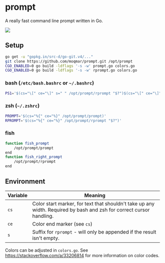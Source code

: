 # prompt

A really fast command line prompt written in Go.

![](https://raw.githubusercontent.com/moqmar/prompt/master/colors.go)

## Setup
```bash
go get -u "gopkg.in/src-d/go-git.v4/..."
git clone https://github.com/moqmar/prompt.git /opt/prompt
CGO_ENABLED=0 go build -ldflags '-s -w' prompt.go colors.go
CGO_ENABLED=0 go build -ldflags '-s -w' rprompt.go colors.go
```

### bash (`/etc/bash.bashrc` or `~/.bashrc`)
```bash
PS1='$(cs="\[" ce="\]" s=" " /opt/prompt/rprompt "$?")$(cs="\[" ce="\]" /opt/prompt/prompt)'
```

### zsh (`~/.zshrc`)
```bash
PROMPT='$(cs="%{" ce="%}" /opt/prompt/prompt)'
RPROMPT='$(cs="%{" ce="%}" /opt/prompt/rprompt "$?")'
```

### fish
```bash
function fish_prompt
    /opt/prompt/prompt
end
function fish_right_prompt
    /opt/prompt/rprompt
end
```

## Environment

| Variable | Meaning |
| -------- | ------- |
| `cs`     | Color start marker, for text that shouldn't take up any width. Required by bash and zsh for correct cursor handling. |
| `ce`     | Color end marker (see `cs`) |
| `s`      | Suffix for `rprompt` - will only be appended if the result isn't empty. |

Colors can be adjusted in `colors.go`. See https://stackoverflow.com/a/33206814 for more information on color codes.
